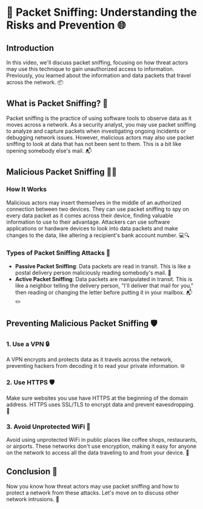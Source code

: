 # 📡 Packet Sniffing: Understanding the Risks and Prevention 🌐

## Introduction
In this video, we'll discuss packet sniffing, focusing on how threat actors may use this technique to gain unauthorized access to information. Previously, you learned about the information and data packets that travel across the network. 📦

## What is Packet Sniffing? 🤔
Packet sniffing is the practice of using software tools to observe data as it moves across a network. As a security analyst, you may use packet sniffing to analyze and capture packets when investigating ongoing incidents or debugging network issues. However, malicious actors may also use packet sniffing to look at data that has not been sent to them. This is a bit like opening somebody else's mail. 📬

## Malicious Packet Sniffing 🕵️‍♂️
### How It Works
Malicious actors may insert themselves in the middle of an authorized connection between two devices. They can use packet sniffing to spy on every data packet as it comes across their device, finding valuable information to use to their advantage. Attackers can use software applications or hardware devices to look into data packets and make changes to the data, like altering a recipient's bank account number. 💻🔍

### Types of Packet Sniffing Attacks 🚨
- **Passive Packet Sniffing**: Data packets are read in transit. This is like a postal delivery person maliciously reading somebody's mail. 📨
- **Active Packet Sniffing**: Data packets are manipulated in transit. This is like a neighbor telling the delivery person, "I'll deliver that mail for you," then reading or changing the letter before putting it in your mailbox. 📬✏️

## Preventing Malicious Packet Sniffing 🛡️
### 1. Use a VPN 🔒
A VPN encrypts and protects data as it travels across the network, preventing hackers from decoding it to read your private information. 🌐

### 2. Use HTTPS 🛡️
Make sure websites you use have HTTPS at the beginning of the domain address. HTTPS uses SSL/TLS to encrypt data and prevent eavesdropping. 🔐

### 3. Avoid Unprotected WiFi 🚫
Avoid using unprotected WiFi in public places like coffee shops, restaurants, or airports. These networks don't use encryption, making it easy for anyone on the network to access all the data traveling to and from your device. 🛑

## Conclusion 🌟
Now you know how threat actors may use packet sniffing and how to protect a network from these attacks. Let's move on to discuss other network intrusions. 🚀

